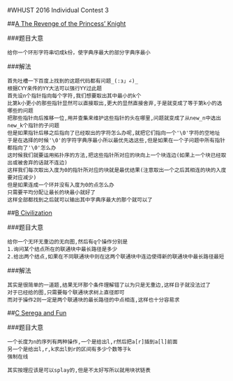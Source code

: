#WHUST 2016 Individual Contest 3

##[A The Revenge of the Princess’ Knight ](http://acm.hust.edu.cn/vjudge/contest/121334#problem/A)

###题目大意

```
给你一个环形字符串切成k份，使字典序最大的部分字典序最小
```

###解法

```
首先吐槽一下百度上找到的这题代码都有问题_(:з」∠)_
根据CYY亲传的YY大法可以强行YY过此题
首先设n个指针指向每个字符,我们想要取出其中最小的k个
比第k小更小的那些指针显然可以直接取出,更大的显然直接舍弃,于是就变成了等于第k小的选哪些的问题
把那些指针向后推移一位,用并查集来维护这些指针的头在哪里,问题就变成了从new_n中选出new_k个指针的子问题
但是如果指针后移之后指向了已经取出的字符怎么办呢,就把它们指向一个'\0'字符的空地址
于是在选择的时候'\0'的字符字典序最小所以最优先选这些,但是如果在一个子问题中所有指针都指向了'\0'怎么办
这时候我们就要运用拓扑序的方法,把这些指针所对应的块向上一个块连边(如果上一个块已经取出或被舍弃的话就不连边)
这样我们每次取出入度为0的指针所对应的块就是最优结果(注意取出一个之后其相连的块的入度要对应减少)
但是如果连成一个环并没有入度为0的点怎么办
只需要平均分配让最长的块最小就好了
这样全部都找到之后就可以输出其中字典序最大的那个就可以了
```

##[B Civilization](http://acm.hust.edu.cn/vjudge/contest/121334#problem/B)

###题目大意

```
给你一个无环无重边的无向图,然后有q个操作分别是
1.询问某个结点所在的联通块中最长路径是多少
2.给出两个结点,如果在不同联通块中则在这两个联通块中连边使得新的联通块中最长路径最短
```

###解法

```
其实是很简单的一道题,结果无环那个条件理解错了以为只是无重边,这样日子就没法过了
对于已经给的图,只需要每个联通块求树上直径即可
而对于操作2则一定是两个联通块的最长路径的中点相连,这样也十分容易求
```

##[C Serega and Fun](http://acm.hust.edu.cn/vjudge/contest/121334#problem/C)

###题目大意

```
一个长度为n的序列有两种操作,一个是给出l,r然后把a[r]插到a[l]前面
另一个是给出l,r,k求出l到r的区间有多少个数等于k
强制在线
```

```
其实按理应该是可以splay的,但是不太好写所以就用块状链表
```
